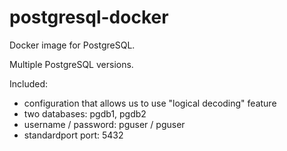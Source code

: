 # postgresql-docker

Docker image for PostgreSQL.

Multiple PostgreSQL versions.

Included:
- configuration that allows us to use "logical decoding" feature
- two databases: pgdb1, pgdb2
- username / password: pguser / pguser
- standardport port: 5432  


